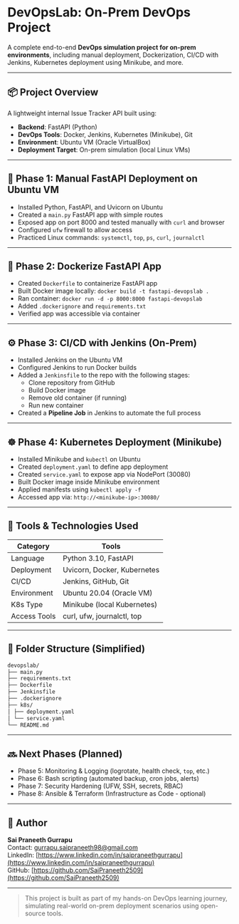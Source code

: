 # DevOpsLab: On-Prem DevOps Project

A complete end-to-end **DevOps simulation project for on-prem environments**, including manual deployment, Dockerization, CI/CD with Jenkins, Kubernetes deployment using Minikube, and more.

---

## 📦 Project Overview

A lightweight internal Issue Tracker API built using:

- **Backend**: FastAPI (Python)
- **DevOps Tools**: Docker, Jenkins, Kubernetes (Minikube), Git
- **Environment**: Ubuntu VM (Oracle VirtualBox)
- **Deployment Target**: On-prem simulation (local Linux VMs)

---

## 🧱 Phase 1: Manual FastAPI Deployment on Ubuntu VM

- Installed Python, FastAPI, and Uvicorn on Ubuntu
- Created a `main.py` FastAPI app with simple routes
- Exposed app on port 8000 and tested manually with `curl` and browser
- Configured `ufw` firewall to allow access
- Practiced Linux commands: `systemctl`, `top`, `ps`, `curl`, `journalctl`

---

## 🐳 Phase 2: Dockerize FastAPI App

- Created `Dockerfile` to containerize FastAPI app
- Built Docker image locally: `docker build -t fastapi-devopslab .`
- Ran container: `docker run -d -p 8000:8000 fastapi-devopslab`
- Added `.dockerignore` and `requirements.txt`
- Verified app was accessible via container

---

## ⚙️ Phase 3: CI/CD with Jenkins (On-Prem)

- Installed Jenkins on the Ubuntu VM
- Configured Jenkins to run Docker builds
- Added a `Jenkinsfile` to the repo with the following stages:
  - Clone repository from GitHub
  - Build Docker image
  - Remove old container (if running)
  - Run new container
- Created a **Pipeline Job** in Jenkins to automate the full process

---

## ☸️ Phase 4: Kubernetes Deployment (Minikube)

- Installed Minikube and `kubectl` on Ubuntu
- Created `deployment.yaml` to define app deployment
- Created `service.yaml` to expose app via NodePort (30080)
- Built Docker image inside Minikube environment
- Applied manifests using `kubectl apply -f`
- Accessed app via: `http://<minikube-ip>:30080/`

---

## 🔧 Tools & Technologies Used

| Category     | Tools                        |
|--------------|------------------------------|
| Language     | Python 3.10, FastAPI          |
| Deployment   | Uvicorn, Docker, Kubernetes   |
| CI/CD        | Jenkins, GitHub, Git          |
| Environment  | Ubuntu 20.04 (Oracle VM)      |
| K8s Type     | Minikube (local Kubernetes)   |
| Access Tools | curl, ufw, journalctl, top    |

---

## 📁 Folder Structure (Simplified)
```bash
devopslab/
├── main.py
├── requirements.txt
├── Dockerfile
├── Jenkinsfile
├── .dockerignore
├── k8s/
│ ├── deployment.yaml
│ └── service.yaml
└── README.md
```

---

## 🔜 Next Phases (Planned)

- Phase 5: Monitoring & Logging (logrotate, health check, `top`, etc.)
- Phase 6: Bash scripting (automated backup, cron jobs, alerts)
- Phase 7: Security Hardening (UFW, SSH, secrets, RBAC)
- Phase 8: Ansible & Terraform (Infrastructure as Code - optional)

---

## 🧠 Author

**Sai Praneeth Gurrapu**  
Contact: gurrapu.saipraneeth98@gmail.com  
LinkedIn: [https://www.linkedin.com/in/saipraneethgurrapu](https://www.linkedin.com/in/saipraneethgurrapu)  
GitHub: [https://github.com/SaiPraneeth2509](https://github.com/SaiPraneeth2509)

---

> This project is built as part of my hands-on DevOps learning journey, simulating real-world on-prem deployment scenarios using open-source tools.
